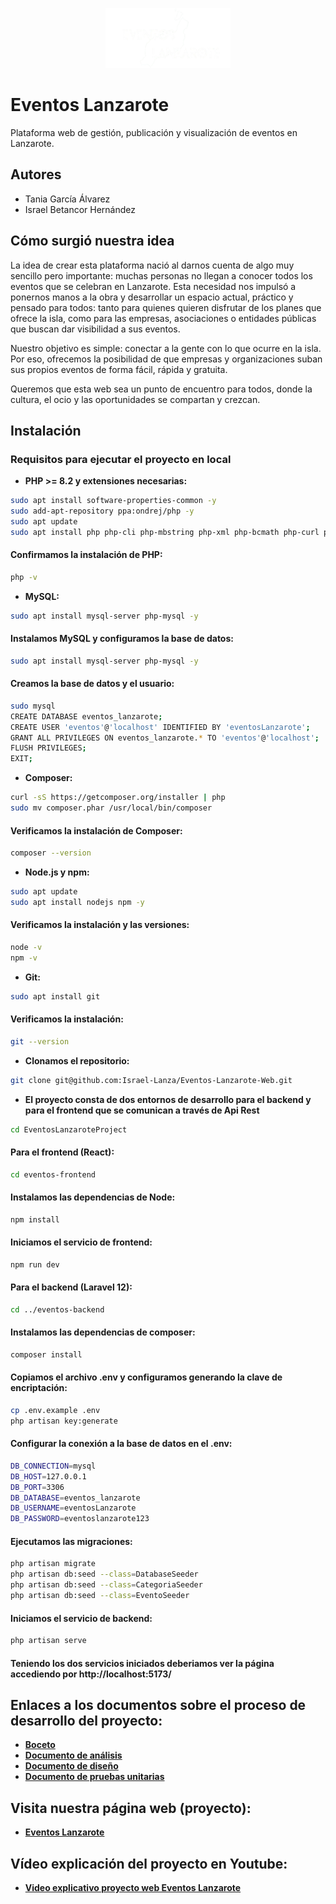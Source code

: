 <p align="center">
  <img src="eventos-frontend/src/assets/logoReadme.png" alt="Eventos Lanzarote" width="200"/>
</p>

# Eventos Lanzarote

Plataforma web de gestión, publicación y visualización de eventos en Lanzarote.



## Autores

- Tania García Álvarez  
- Israel Betancor Hernández



## Cómo surgió nuestra idea
La idea de crear esta plataforma nació al darnos cuenta de algo muy sencillo pero importante: muchas personas no llegan a conocer todos los eventos que se celebran en Lanzarote. Esta necesidad nos impulsó a ponernos manos a la obra y desarrollar un espacio actual, práctico y pensado para todos: tanto para quienes quieren disfrutar de los planes que ofrece la isla, como para las empresas, asociaciones o entidades públicas que buscan dar visibilidad a sus eventos.

Nuestro objetivo es simple: conectar a la gente con lo que ocurre en la isla. Por eso, ofrecemos la posibilidad de que empresas y organizaciones suban sus propios eventos de forma fácil, rápida y gratuita.

Queremos que esta web sea un punto de encuentro para todos, donde la cultura, el ocio y las oportunidades se compartan y crezcan.




## Instalación

### Requisitos para ejecutar el proyecto en local

- **PHP >= 8.2 y extensiones necesarias:**

```bash
sudo apt install software-properties-common -y
sudo add-apt-repository ppa:ondrej/php -y
sudo apt update
sudo apt install php php-cli php-mbstring php-xml php-bcmath php-curl php-zip unzip curl -y
```

#### Confirmamos la instalación de PHP:
```bash
php -v
```

- **MySQL:**
```bash
sudo apt install mysql-server php-mysql -y
```
#### Instalamos MySQL y configuramos la base de datos:
```bash
sudo apt install mysql-server php-mysql -y
```
#### Creamos la base de datos y el usuario:
```bash
sudo mysql
CREATE DATABASE eventos_lanzarote;
CREATE USER 'eventos'@'localhost' IDENTIFIED BY 'eventosLanzarote';
GRANT ALL PRIVILEGES ON eventos_lanzarote.* TO 'eventos'@'localhost';
FLUSH PRIVILEGES;
EXIT;
```

- **Composer:**
```bash
curl -sS https://getcomposer.org/installer | php
sudo mv composer.phar /usr/local/bin/composer
```
#### Verificamos la instalación de Composer:
```bash
composer --version
```


- **Node.js y npm:**
```bash
sudo apt update
sudo apt install nodejs npm -y
```
#### Verificamos la instalación y las versiones:
```bash
node -v
npm -v
```


- **Git:**
```bash
sudo apt install git
```
#### Verificamos la instalación:
```bash
git --version
```

- **Clonamos el repositorio:**
```bash
git clone git@github.com:Israel-Lanza/Eventos-Lanzarote-Web.git
```

- **El proyecto consta de dos entornos de desarrollo para el backend y para el frontend que se comunican a través de Api Rest**
```bash
cd EventosLanzaroteProject
```
#### Para el frontend (React):
```bash
cd eventos-frontend
```
#### Instalamos las dependencias de Node:
```bash
npm install
```
#### Iniciamos el servicio de frontend:
```bash
npm run dev
```

#### Para el backend (Laravel 12):
```bash
cd ../eventos-backend
```

#### Instalamos las dependencias de composer:
```bash
composer install
```

#### Copiamos el archivo .env y configuramos generando la clave de encriptación:
```bash
cp .env.example .env
php artisan key:generate
```

#### Configurar la conexión a la base de datos en el .env:
```bash
DB_CONNECTION=mysql
DB_HOST=127.0.0.1
DB_PORT=3306
DB_DATABASE=eventos_lanzarote
DB_USERNAME=eventosLanzarote
DB_PASSWORD=eventoslanzarote123
```

#### Ejecutamos las migraciones:
```bash
php artisan migrate
php artisan db:seed --class=DatabaseSeeder
php artisan db:seed --class=CategoriaSeeder
php artisan db:seed --class=EventoSeeder
```

#### Iniciamos el servicio de backend:
```bash
php artisan serve
```

#### Teniendo los dos servicios iniciados deberiamos ver la página accediendo por http://localhost:5173/















## Enlaces a los documentos sobre el proceso de desarrollo del proyecto:
- [**Boceto**](rutaAdoc)
- [**Documento de análisis**](https://drive.google.com/drive/folders/1zcFNSlP3zawz5vAXGavHZ80JoDi8gzl-?hl=es)
- [**Documento de diseño**](rutaAdoc)
- [**Documento de pruebas unitarias**](rutaAdoc)




## Visita nuestra página web (proyecto):
- [**Eventos Lanzarote**](https://www.eventoslanzarote.es)

## Vídeo explicación del proyecto en Youtube:
- [**Video explicativo proyecto web Eventos Lanzarote**](https://www.youtube.com/watch?v=AilzSOfRrGQ&ab_channel=TaniaGarciaAlvarez)